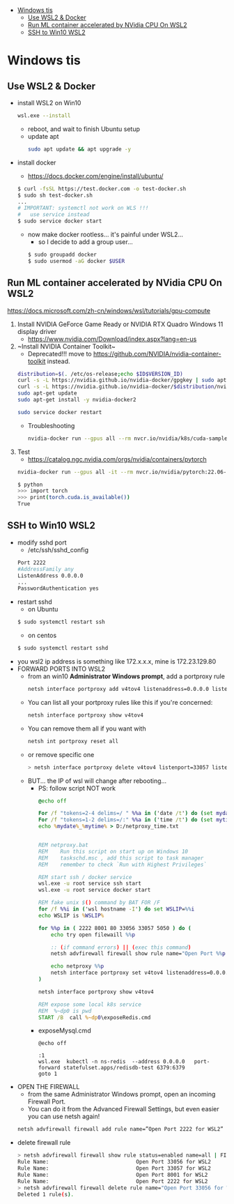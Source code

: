 [](...menustart)

- [Windows tis](#1e4f5759f3716323d239131f31dfac6d)
    - [Use WSL2 & Docker](#01eecc176d31e7097d965d39e191b2f3)
    - [Run ML container accelerated by NVidia CPU On WSL2](#8f5b01b3ae0423d2602655c621faefea)
    - [SSH to Win10 WSL2](#e623b8257a43fa5e9f6166407a2e3914)

[](...menuend)


<h2 id="1e4f5759f3716323d239131f31dfac6d"></h2>

# Windows tis


<h2 id="01eecc176d31e7097d965d39e191b2f3"></h2>

## Use WSL2 & Docker

- install WSL2 on Win10
    ```bash
    wsl.exe --install
    ```
    - reboot, and wait to finish Ubuntu setup
    - update apt
        ```bash
        sudo apt update && apt upgrade -y 
        ```

- install docker
    - https://docs.docker.com/engine/install/ubuntu/
    ```bash
    $ curl -fsSL https://test.docker.com -o test-docker.sh
    $ sudo sh test-docker.sh
    ...
    # IMPORTANT: systemctl not work on WLS !!!
    #   use service instead
    $ sudo service docker start
    ```
    - now make docker rootless... it's painful under WSL2... 
        - so I decide to add a group user...
        ```bash
        $ sudo groupadd docker
        $ sudo usermod -aG docker $USER 
        ```

<h2 id="8f5b01b3ae0423d2602655c621faefea"></h2>

## Run ML container accelerated by NVidia CPU On WSL2


https://docs.microsoft.com/zh-cn/windows/wsl/tutorials/gpu-compute

1. Install NVIDIA GeForce Game Ready or NVIDIA RTX Quadro Windows 11 display driver 
    - https://www.nvidia.com/Download/index.aspx?lang=en-us
2. ~Install NVIDIA Container Toolkit~
    - Deprecated!!!  move to https://github.com/NVIDIA/nvidia-container-toolkit instead.
    ```bash
    distribution=$(. /etc/os-release;echo $ID$VERSION_ID)
    curl -s -L https://nvidia.github.io/nvidia-docker/gpgkey | sudo apt-key add -
    curl -s -L https://nvidia.github.io/nvidia-docker/$distribution/nvidia-docker.list | sudo tee /etc/apt/sources.list.d/nvidia-docker.list
    sudo apt-get update
    sudo apt-get install -y nvidia-docker2

    sudo service docker restart
    ```
    - Troubleshooting
        ```bash
        nvidia-docker run --gpus all --rm nvcr.io/nvidia/k8s/cuda-sample:nbody nbody -gpu -benchmark
        ```
3. Test
    - https://catalog.ngc.nvidia.com/orgs/nvidia/containers/pytorch
    ```bash
    nvidia-docker run --gpus all -it --rm nvcr.io/nvidia/pytorch:22.06-py3
    ```
    ```bash
    $ python
    >>> import torch
    >>> print(torch.cuda.is_available())
    True
    ```



<h2 id="e623b8257a43fa5e9f6166407a2e3914"></h2>

## SSH to Win10 WSL2

- modify sshd port
    - /etc/ssh/sshd_config
    ```bash
    Port 2222
    #AddressFamily any
    ListenAddress 0.0.0.0
    ...
    PasswordAuthentication yes
    ```
- restart sshd
    - on Ubuntu
    ```bash
    $ sudo systemctl restart ssh
    ```
    - on centos
    ```bash
    $ sudo systemctl restart sshd
    ```
- you wsl2 ip address is something like 172.x.x.x, mine is 172.23.129.80
- FORWARD PORTS INTO WSL2
    - from an win10 **Administrator Windows prompt**, add a portproxy rule
        ```bash
        netsh interface portproxy add v4tov4 listenaddress=0.0.0.0 listenport=2222 connectaddress=172.23.129.80 connectport=2222
        ```
    - You can list all your portproxy rules like this if you're concerned:
        ```bash
        netsh interface portproxy show v4tov4 
        ```
    - You can remove them all if you want with
        ```bash
        netsh int portproxy reset all
        ```
    - or remove specific one
        ```bash
        > netsh interface portproxy delete v4tov4 listenport=33057 listenaddress=0.0.0.0
        ```
    - BUT... the IP of wsl will change after rebooting...
        - PS: follow script NOT work
            ```bat
            @echo off

            For /f "tokens=2-4 delims=/ " %%a in ('date /t') do (set mydate=%%c-%%a-%%b)
            For /f "tokens=1-2 delims=/:" %%a in ('time /t') do (set mytime=%%a%%b)
            echo %mydate%_%mytime% > D:/netproxy_time.txt


            REM netproxy.bat
            REM    Run this script on start up on Windows 10
            REM    taskschd.msc , add this script to task manager
            REM    remember to check `Run with Highest Privileges`

            REM start ssh / docker service
            wsl.exe -u root service ssh start
            wsl.exe -u root service docker start

            REM fake unix $() command by BAT FOR /F
            for /f %%i in ('wsl hostname -I') do set WSLIP=%%i
            echo WSLIP is %WSLIP%

            for %%p in ( 2222 8001 80 33056 33057 5050 ) do (
                echo try open filewaill %%p

                :: (if command errors) || (exec this command)
                netsh advfirewall firewall show rule name="Open Port %%p for WSL2" >nul || netsh advfirewall firewall add rule name="Open Port %%p for WSL2" dir=in action=allow protocol=TCP localport=%%p

                echo netproxy %%p
                netsh interface portproxy set v4tov4 listenaddress=0.0.0.0 listenport=%%p connectaddress=%WSLIP% connectport=%%p
            )

            netsh interface portproxy show v4tov4

            REM expose some local k8s service
            REM  %~dp0 is pwd
            START /B  call %~dp0\exposeRedis.cmd
            ```
        - exposeMysql.cmd
            ```batch
            @echo off

            :1
            wsl.exe  kubectl -n ns-redis  --address 0.0.0.0   port-forward statefulset.apps/redisdb-test 6379:6379
            goto 1
            ```
- OPEN THE FIREWALL
    - from the same Administrator Windows prompt, open an incoming Firewall Port. 
    - You can do it from the Advanced Firewall Settings, but even easier you can use netsh again!
    ```bash
    netsh advfirewall firewall add rule name=”Open Port 2222 for WSL2” dir=in action=allow protocol=TCP localport=2222
    ```
- delete firewall rule
    ```bash
    > netsh advfirewall firewall show rule status=enabled name=all | FIND /I "WSL"
    Rule Name:                            Open Port 33056 for WSL2
    Rule Name:                            Open Port 33057 for WSL2
    Rule Name:                            Open Port 8001 for WSL2
    Rule Name:                            Open Port 2222 for WSL2
    > netsh advfirewall firewall delete rule name="Open Port 33056 for WSL2"
    Deleted 1 rule(s).
    ```

